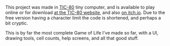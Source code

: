 This project was made in [TIC-80](https://tic.computer) tiny computer, and is available to play online or for download [at the TIC-80 website](https://tic.computer/play?cart=753), and also [on itch.io](https://metaldudebro.itch.io/tiny-life). Due to the free version having a character limit the code is shortened, and perhaps a bit cryptic.

This is by far the most complete Game of Life I've made so far, with a UI, drawing tools, cell counts, help screens, and all that good stuff.